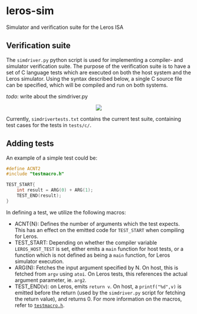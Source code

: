 # leros-sim
Simulator and verification suite for the Leros ISA

## Verification suite
The `simdriver.py` python script is used for implementing a compiler- and simulator verification suite. 
The purpose of the verification suite is to have a set of C language tests which are executed on both the host system and the Leros simulator. Using the syntax described below, a single C source file can be specified, which will be compiled and run on both systems.

*todo*: write about the simdriver.py  

<p align="center">
  <img src="https://github.com/mortbopet/leros-sim/blob/master/resources/simdriver.png">
</p>

Currently, `simdrivertests.txt` contains the current test suite, containing test cases for the tests in `tests/c/`.

## Adding tests



An example of a simple test could be:
```c++
#define ACNT2
#include "testmacro.h"

TEST_START{
    int result = ARG(0) + ARG(1);
    TEST_END(result);
}
```
In defining a test, we utilize the following macros:
* ACNT{N}: Defines the number of arguments which the test expects. This has an effect on the emitted code for `TEST_START` when compiling for Leros.
* TEST_START: Depending on whether the compiler variable `LEROS_HOST_TEST` is set, either emits a `main` function for host tests, or a function which is not defined as being a `main` function, for Leros simulator execution. 
* ARG(N): Fetches the input argument specified by N. On host, this is fetched from `argv` using `atoi`. On Leros tests, this references the actual argument parameter, ie. `arg2`. 
* TEST_END(v): on Leros, emits `return v`. On host, a `printf("%d",v)` is emitted before the return (used by the `simdriver.py` script for fetching the return value), and returns 0.
For more information on the macros, refer to [`testmacro.h`](https://github.com/mortbopet/leros-sim/blob/master/tests/c/testmacro.h). 

